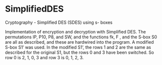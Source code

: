 # SimplifiedDES

Cryptography - Simplified DES (SDES) using s- boxes

Implementation of encryption and decryption with Simplified DES. The permutations IP, P10, P8, and SW, and the functions fk, F , 
and the S-box S0 are all as described, and these are hardwired into the program. 
A modified S-box S1’ was used. In the modified S1’, the rows 1 and 2 are the same as described for the original S1, but the rows 0 and 3 have been switched. 
So row 0 is 2, 1, 0, 3 and row 3 is 0, 1, 2, 3.
